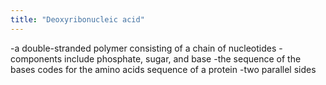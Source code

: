 ```yaml
---
title: "Deoxyribonucleic acid"
---
```

-a double-stranded polymer consisting of a chain of nucleotides
-components include phosphate, sugar, and base
-the sequence of the bases codes for the amino acids sequence of a protein
-two parallel sides

